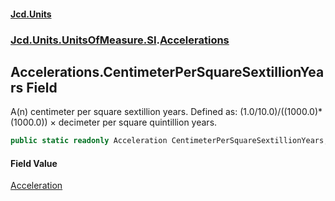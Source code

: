#### [Jcd.Units](index.md 'index')
### [Jcd.Units.UnitsOfMeasure.SI](Jcd.Units.UnitsOfMeasure.SI.md 'Jcd.Units.UnitsOfMeasure.SI').[Accelerations](Accelerations.md 'Jcd.Units.UnitsOfMeasure.SI.Accelerations')

## Accelerations.CentimeterPerSquareSextillionYears Field

A(n) centimeter per square sextillion years. Defined as: (1.0/10.0)/((1000.0)*(1000.0)) × decimeter per square quintillion years.

```csharp
public static readonly Acceleration CentimeterPerSquareSextillionYears;
```

#### Field Value
[Acceleration](Acceleration.md 'Jcd.Units.UnitTypes.Acceleration')